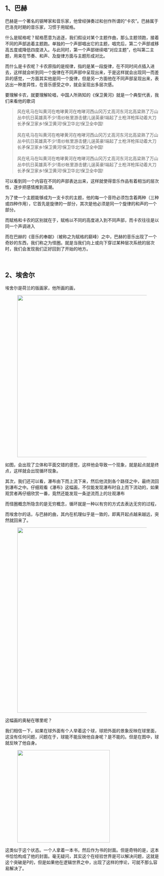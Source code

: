 <h2>1、巴赫</h2><p data-pid="g5PXcl3T">巴赫是一个著名的钢琴家和音乐家，他曾经弹奏过和创作所谓的“卡农”。巴赫属于巴洛克时期的音乐家，习惯于用赋格。</p><p data-pid="VtQtjb5k">什么是赋格呢？赋格愿意为追逐，我们假设对某个主题作曲，那么主题领跑，接着不同的声部追着主题跑。单独的一个声部唱出它的主题，唱完后，第二个声部或移高五度或降低四度进入。与此同时，第一个声部继续唱“对应主题”，也叫第二主题，用来在节奏、和声、及旋律方面与主题形成对比。</p><p data-pid="L98IPbJK">而什么是卡农呢？卡农原指的是规律，指的是某一段旋律，在不同时间点插入进去，这样就会听到同一个旋律在不同声部中呈现出来，于是这样就会出现同一而差异的感觉，一方面其实他是同一个旋律，但是另一方面他在不同声部呈现出来，表达出一种差异性，在音乐感受之中，就会呈现出多层次感。</p><p data-pid="tzSG7Pzy">要理解卡农，就要理解轮唱，中国人所熟知的《保卫黄河》就是一个典型代表，我们来看他的歌词</p><blockquote data-pid="6rzlbEi_">风在吼马在叫黄河在咆哮黄河在咆哮河西山冈万丈高河东河北高梁熟了万山丛中抗日英雄真不少!青纱帐里游击健儿逞英豪!端起了土枪洋枪挥动着大刀长矛保卫家乡!保卫黄河!保卫华北!保卫全中国!<br><br>风在吼马在叫黄河在咆哮黄河在咆哮河西山冈万丈高河东河北高梁熟了万山丛中抗日英雄真不少!青纱帐里游击健儿逞英豪!端起了土枪洋枪挥动着大刀长矛保卫家乡!保卫黄河!保卫华北!保卫全中国!<br><br>风在吼马在叫黄河在咆哮黄河在咆哮河西山冈万丈高河东河北高梁熟了万山丛中抗日英雄真不少!青纱帐里游击健儿逞英豪!端起了土枪洋枪挥动着大刀长矛保卫家乡!保卫黄河!保卫华北!保卫全中国!</blockquote><p data-pid="Fd3hAl88">可以看到同一个内容在不同的声部表达出来，这样就使得音乐作品有着相当的层次性，逐步把感情推到高潮。</p><p data-pid="POC6a9cU">为了使一个主题能够成为一支卡农的主题，他的每一个音符必须包含着两种（三种或四种作用），它首先是旋律的一部分，其次是他必须是同一个旋律的和声的一个部分。</p><p data-pid="o_sT2Nxw">而赋格和卡农的区别就在于，赋格以不同的高度进入到不同声部，而卡农往往是以同一个声调进入</p><p data-pid="2_Caa1iC">而在巴赫的《音乐的奉献》（被称之为赋格的巅峰）之中，巴赫的音乐出现了一个奇妙的东西，我们称之为怪圈。就是当我们向上或向下穿过某种层次系统的层次时，我们会发现我们正好回到了开始的地方。</p><p><br></p><h2>2、埃舍尔</h2><p data-pid="10ErUn2T">埃舍尔是荷兰的版画家，他所画的画，</p><figure data-size="normal"><img src="https://picx.zhimg.com/v2-e4188185e4f047e76323b65bc3361753_720w.jpg?source=d16d100b" data-caption="" data-size="normal" data-rawwidth="531" data-rawheight="718" class="origin_image zh-lightbox-thumb" width="531" data-original="https://picx.zhimg.com/v2-e4188185e4f047e76323b65bc3361753_720w.jpg?source=d16d100b"></figure><p data-pid="dKg8Tnwc">如图，会出现了立体和平面交错的感觉，这样他会导致一个现象，就是起点就是终点，这样就会出现循环现象。</p><p data-pid="ZeGl4uXp">其次，我们还可以看，瀑布由下而上流下来，然后他流到各个路径之中，最终流回到瀑布之中。仔细观看《瀑布》这幅画，不仅能发现瀑布时自上而下流动的，如果观赏者再仔细欣赏一番，竟然还能发现一条逆流而上的壮观瀑布</p><p data-pid="_L-ojv57">而怪圈概念所隐含的是无穷概念，循环就是一种以有穷的方式去表达无穷的过程，</p><p data-pid="pdb5DbhP">而埃舍尔的话，与巴赫的曲，其内在机理似乎是一致的，即离开起点越来越远，突然就回来了。</p><figure data-size="normal"><img src="https://pica.zhimg.com/v2-2fc7fb53b918f17f7c7b02ad33b8d875_720w.jpg?source=d16d100b" data-caption="" data-size="normal" data-rawwidth="607" data-rawheight="755" class="origin_image zh-lightbox-thumb" width="607" data-original="https://pic1.zhimg.com/v2-2fc7fb53b918f17f7c7b02ad33b8d875_720w.jpg?source=d16d100b"></figure><p data-pid="QClYL7Ep">这幅画的奥秘在哪里呢？</p><p data-pid="LzYZnTq5">我们相信一下，如果在球外面有个人举着这个球，球把外面的景象反映在球里面，这没有任何问题，问题在于，球能不能反映他自身呢？是不能的。但是在图中，球就反映了他自身。</p><figure data-size="normal"><img src="https://pic1.zhimg.com/v2-a6cd1562c308b566af873c195b11a230_720w.jpg?source=d16d100b" data-caption="" data-size="normal" data-rawwidth="303" data-rawheight="438" class="content_image" width="303"></figure><p data-pid="b9_sN6dO">这类似于这个状态。一个人拿着一本书，然后作为书的封面。但是奇特的是，这本书恰恰构成了他的封面。毫无疑问，其实这个在经验世界是可以解决问题，这就是这个突破是P的，但是如果他在逻辑世界之中，出现了这样的悖论，可就不那么容易解决了。</p><p></p>